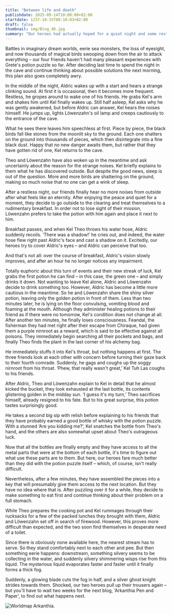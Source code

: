 ```yaml
---
title: "Between life and death"
publishdate: 2025-09-14T10:00:00+02:00
startdate: 1237-10-15T00:10:03+02:00
draft: false
thumbnail: img/Blog_46.jpg
summary: "Our heroes had actually hoped for a quiet night and some rest so that they could tackle the potion puzzle with renewed energy the next morning. But luck was not on their side, and so they devoted themselves to the remaining potions early in the morning. Find out why this puts Kel in mortal danger here:"
---
```


Battles in imaginary dream worlds, eerie sea monsters, the loss of eyesight, and now thousands of magical birds swooping down from the air to attack everything – our four friends haven't had many pleasant experiences with Grete's potion puzzle so far. After deciding last time to spend the night in the cave and continue thinking about possible solutions the next morning, this plan also goes completely awry.

In the middle of the night, Aldric wakes up with a start and hears a strange clinking sound. At first it is occasional, then it becomes more frequent. Restless, he gropes around to wake one of his friends. He grabs Kel's arm and shakes him until Kel finally wakes up. Still half asleep, Kel asks why he was gently awakened, but before Aldric can answer, Kel hears the noises himself. He jumps up, lights Löwenzahn's oil lamp and creeps cautiously to the entrance of the cave.

What he sees there leaves him speechless at first. Piece by piece, the black birds fall like stones from the moonlit sky to the ground. Each one shatters on the ground into thousands of pieces, which then disintegrate into a fine black dust. Happy that no new danger awaits them, but rather that they have gotten rid of one, Kel returns to the cave.

Theo and Löwenzahn have also woken up in the meantime and ask uncertainly about the reason for the strange noises. Kel briefly explains to them what he has discovered outside. But despite the good news, sleep is out of the question. More and more birds are shattering on the ground, making so much noise that no one can get a wink of sleep.

After a restless night, our friends finally hear no more noises from outside after what feels like an eternity. After enjoying the peace and quiet for a moment, they decide to go outside to the clearing and treat themselves to a rudimentary breakfast. In order not to lose sight of their mission, Löwenzahn prefers to take the potion with him again and place it next to him.

Breakfast passes, and when Kel Theo throws his water hose, Aldric suddenly recoils. ‘There was a shadow!’ he cries out, and indeed, the water hose flew right past Aldric's face and cast a shadow on it. Excitedly, our heroes try to cover Aldric's eyes – and Aldric can perceive that too.

And that's not all: over the course of breakfast, Aldric's vision slowly improves, and after an hour he no longer notices any impairment.

Totally euphoric about this turn of events and their new streak of luck, Kel grabs the first potion he can find – in this case, the green one – and simply drinks it down. Not wanting to leave Kel alone, Aldric and Löwenzahn decide to drink something too. However, Aldric has become a little more cautious in the meantime. So he and Löwenzahn share the shiny silver potion, leaving only the golden potion in front of them. Less than two minutes later, he is lying on the floor convulsing, vomiting blood and foaming at the mouth. Although they administer healing potions to their friend as if there were no tomorrow, Kel's condition does not change at all. After another ten minutes, he finally loses consciousness. Feandal, the fisherman they had met right after their escape from Chiraque, had given them a purple nirnroot as a reward, which is said to be effective against all poisons. They immediately begin searching all their pockets and bags, and finally Theo finds the plant in the last corner of his alchemy bag.

He immediately stuffs it into Kel's throat, but nothing happens at first. The three friends look at each other with concern before turning their gaze back to their fourth comrade. Suddenly, he gags and coughs up the soggy nirnroot from his throat. ‘Phew, that really wasn't great,’ Kel Tuh Las coughs to his friends.

After Aldric, Theo and Löwenzahn explain to Kel in detail that he almost kicked the bucket, they look exhausted at the last bottle, its contents glistening golden in the midday sun. ‘I guess it's my turn,’ Theo sacrifices himself, already resigned to his fate. But to his great surprise, this potion tastes surprisingly good.

He takes a second big sip with relish before explaining to his friends that they have probably earned a good bottle of whisky with the potion puzzle. With a stunned ‘Are you kidding me?’, Kel snatches the bottle from Theo's hand, and the others are also somewhat upset about Theo's outrageous luck.

Now that all the bottles are finally empty and they have access to all the metal parts that were at the bottom of each bottle, it's time to figure out what use these parts are to them. But here, our heroes fare much better than they did with the potion puzzle itself – which, of course, isn't really difficult.

Nevertheless, after a few minutes, they have assembled the pieces into a key that will presumably give them access to the next location. But they have no idea where that is. After puzzling over it for a while, they decide to make something to eat first and continue thinking about their problem on a full stomach.

While Theo prepares the cooking pot and Kel rummages through their rucksacks for a few of the packed lunches they brought with them, Aldric and Löwenzahn set off in search of firewood. However, this proves more difficult than expected, and the two soon find themselves in desperate need of a toilet.

Since there is obviously none available here, the nearest stream has to serve. So they stand comfortably next to each other and pee. But then something eerie happens: downstream, something silvery seems to be collecting in the water, and suddenly silvery shimmering wisps rise from this liquid. The mysterious liquid evaporates faster and faster until it finally forms a thick fog.

Suddenly, a glowing blade cuts the fog in half, and a silver ghost knight strides towards them. Shocked, our two heroes pull up their trousers again – but you'll have to wait two weeks for the next blog, ‘Arkanthia Pen and Paper’, to find out what happens next.

<div class="img-max center">
  <img class="img-fluid" title="Worldmap Arkanthia" alt="Worldmap Arkanthia." src="/img/Arkanthia_Full_Map_Kresto_Hochebene.jpg" />
</div>
